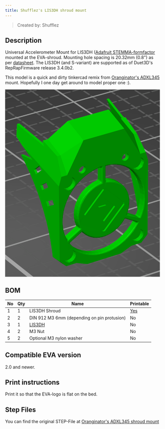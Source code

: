 ```yaml
---
title: Shufflez's LIS3DH shroud mount
---
```


> Created by: Shufflez

## Description
Universal Accelerometer Mount for LIS3DH ([Adafruit STEMMA-formfactor](https://www.adafruit.com/product/2809) mounted at the EVA-shroud.
Mounting hole spacing is 20.32mm (0.8") as per [datasheet](https://learn.adafruit.com/adafruit-lis3dh-triple-axis-accelerometer-breakout/downloads).
The LIS3DH (and S-variant) are supported as of Duet3D's RepRapFirmware release 3.4.0b2.

This model is a quick and dirty tinkercad remix from [Oranginator's ADXL345](https://github.com/Oranginator) mount.
Hopefully I one day get around to model proper one :).

![Shufflez's LIS3DH shroud mount](assets/lis3dh_shroud.png)


## BOM
| No | Qty | Name                                           | Printable |
| -- | --- | ---------------------------------------------- | --------- |
| 1  | 1   | LIS3DH Shroud                                  | [Yes](stl/lis3dh_shroud.stl) |
| 2  | 2   | DIN 912 M3 6mm (depending on pin protusion)    | No        |
| 3  | 1   | [LIS3DH](https://www.adafruit.com/product/2809)| No        |
| 4  | 2   | M3 Nut                                  	    | No        |
| 5  | 2   | Optional M3 nylon washer                                | No        |


## Compatible EVA version
2.0 and newer.

## Print instructions
Print it so that the EVA-logo is flat on the bed.

## Step Files
You can find the original STEP-File at [Oranginator's ADXL345 shroud mount](assets/adxl345_shroud.STEP)
